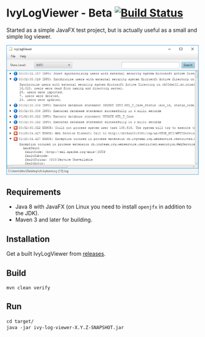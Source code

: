 # IvyLogViewer - Beta [![Build Status](https://travis-ci.org/ivy-supplements/ivy-log-viewer.svg?branch=master)](https://travis-ci.org/ivy-supplements/ivy-log-viewer)

Started as a simple JavaFX test project, but is actually useful as a small and simple log viewer.

![screenshot](ivy-log-viewer-screenshot.png)

## Requirements
* Java 8 with JavaFX (on Linux you need to install `openjfx` in addition to the JDK).
* Maven 3 and later for building.

## Installation
Get a built IvyLogViewer from [releases](https://github.com/ivy-supplements/ivy-log-viewer/releases).

## Build
    mvn clean verify

## Run
    cd target/
    java -jar ivy-log-viewer-X.Y.Z-SNAPSHOT.jar